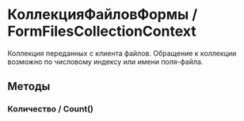 
# КоллекцияФайловФормы / FormFilesCollectionContext


Коллекция переданных с клиента файлов. Обращение к коллекции возможно по числовому индексу или имени поля-файла.

## Методы

    
### Количество / Count()


